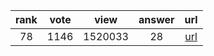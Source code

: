 
| rank | vote | view | answer | url |
|:-:|:-:|:-:|:-:|:-:|
|78|1146|1520033|28| [url](http://stackoverflow.com/questions/11346283/renaming-columns-in-pandas) |
